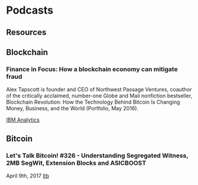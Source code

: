 # Podcasts

## Resources

## Blockchain

### Finance in Focus: How a blockchain economy can mitigate fraud
Alex Tapscott is founder and CEO of Northwest Passage Ventures, coauthor of the critically acclaimed, number-one Globe and Mail nonfiction bestseller, Blockchain Revolution: How the Technology Behind Bitcoin Is Changing Money, Business, and the World (Portfolio, May 2016).

[IBM Analytics](http://www.ibmbigdatahub.com/podcast/finance-focus-how-blockchain-economy-can-mitigate-fraud)

## Bitcoin

### Let's Talk Bitcoin! #326 - Understanding Segregated Witness, 2MB SegWit, Extension Blocks and ASICBOOST
April 9th, 2017 [ltb](https://letstalkbitcoin.com/blog/post/lets-talk-bitcoin-326-understanding-segregated-witness-2mb-segwit-extension-blocks-and-asicboost)

